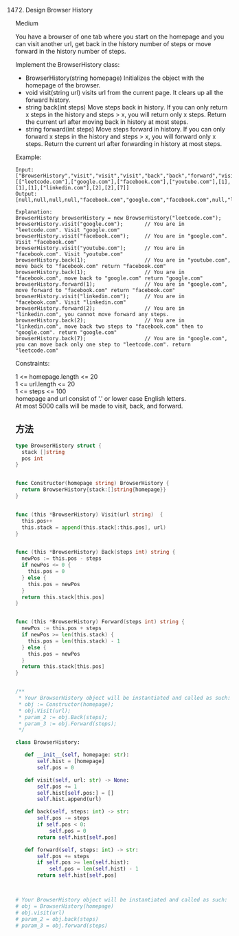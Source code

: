 1472. Design Browser History


Medium


You have a browser of one tab where you start on the homepage and you can visit another url, get back in the history number of steps or move forward in the history number of steps.

Implement the BrowserHistory class:

* BrowserHistory(string homepage) Initializes the object with the homepage of the browser.
* void visit(string url) visits url from the current page. It clears up all the forward history.
* string back(int steps) Move steps back in history. If you can only return x steps in the history and steps > x, you will return only x steps. Return the current url after moving back in history at most steps.
* string forward(int steps) Move steps forward in history. If you can only forward x steps in the history and steps > x, you will forward only x steps. Return the current url after forwarding in history at most steps.
 

Example:

```
Input:
["BrowserHistory","visit","visit","visit","back","back","forward","visit","forward","back","back"]
[["leetcode.com"],["google.com"],["facebook.com"],["youtube.com"],[1],[1],[1],["linkedin.com"],[2],[2],[7]]
Output:
[null,null,null,null,"facebook.com","google.com","facebook.com",null,"linkedin.com","google.com","leetcode.com"]

Explanation:
BrowserHistory browserHistory = new BrowserHistory("leetcode.com");
browserHistory.visit("google.com");       // You are in "leetcode.com". Visit "google.com"
browserHistory.visit("facebook.com");     // You are in "google.com". Visit "facebook.com"
browserHistory.visit("youtube.com");      // You are in "facebook.com". Visit "youtube.com"
browserHistory.back(1);                   // You are in "youtube.com", move back to "facebook.com" return "facebook.com"
browserHistory.back(1);                   // You are in "facebook.com", move back to "google.com" return "google.com"
browserHistory.forward(1);                // You are in "google.com", move forward to "facebook.com" return "facebook.com"
browserHistory.visit("linkedin.com");     // You are in "facebook.com". Visit "linkedin.com"
browserHistory.forward(2);                // You are in "linkedin.com", you cannot move forward any steps.
browserHistory.back(2);                   // You are in "linkedin.com", move back two steps to "facebook.com" then to "google.com". return "google.com"
browserHistory.back(7);                   // You are in "google.com", you can move back only one step to "leetcode.com". return "leetcode.com"
```

Constraints:

1 <= homepage.length <= 20  
1 <= url.length <= 20  
1 <= steps <= 100  
homepage and url consist of  '.' or lower case English letters.  
At most 5000 calls will be made to visit, back, and forward.  


## 方法


```go
type BrowserHistory struct {
  stack []string
  pos int
}


func Constructor(homepage string) BrowserHistory {
  return BrowserHistory{stack:[]string{homepage}}
}


func (this *BrowserHistory) Visit(url string)  {
  this.pos++
  this.stack = append(this.stack[:this.pos], url)
}


func (this *BrowserHistory) Back(steps int) string {
  newPos := this.pos - steps
  if newPos <= 0 {
    this.pos = 0
  } else {
    this.pos = newPos
  }
  return this.stack[this.pos]
}


func (this *BrowserHistory) Forward(steps int) string {
  newPos := this.pos + steps
  if newPos >= len(this.stack) {
    this.pos = len(this.stack) - 1
  } else {
    this.pos = newPos
  }
  return this.stack[this.pos]
}


/**
 * Your BrowserHistory object will be instantiated and called as such:
 * obj := Constructor(homepage);
 * obj.Visit(url);
 * param_2 := obj.Back(steps);
 * param_3 := obj.Forward(steps);
 */
 ```


 ```python
class BrowserHistory:

    def __init__(self, homepage: str):
        self.hist = [homepage]
        self.pos = 0

    def visit(self, url: str) -> None:
        self.pos += 1
        self.hist[self.pos:] = []
        self.hist.append(url)

    def back(self, steps: int) -> str:
        self.pos -= steps
        if self.pos < 0:
            self.pos = 0
        return self.hist[self.pos]

    def forward(self, steps: int) -> str:
        self.pos += steps
        if self.pos >= len(self.hist):
            self.pos = len(self.hist) - 1
        return self.hist[self.pos]



# Your BrowserHistory object will be instantiated and called as such:
# obj = BrowserHistory(homepage)
# obj.visit(url)
# param_2 = obj.back(steps)
# param_3 = obj.forward(steps)

 ```